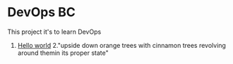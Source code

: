 # DevOps BC

This project it's to learn DevOps

1. [Hello world](hello-world.py)
2."upside down orange trees with cinnamon trees revolving around themin its proper state"
